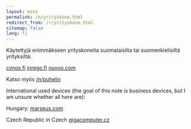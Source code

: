 ```yaml
---
layout: mini
permalink: /n/yrityskone.html
redirect_from: /r/yrityskone.html
sitemap: false
lang: fi
---
```


<div lang="fi">Käytettyjä enimmäkseen yrityskoneita suomalaisilta tai suomenkielisiltä
yrityksiltä:

[cimos.fi](https://cimos.fi/) [inrego.fi](https://www.inrego.fi/)
[nuvoo.com](https://nuvoo.com/)

Katso myös [/n/puhelin](/n/puhelin)

</div>

<div lang="en">

International used devices (the goal of this note is business devices, but I am
unsure whether all here are):

Hungary: [marseus.com](https://www.marseus.com/)

Czech Republic in Czech [gigacomputer.cz](https://www.gigacomputer.cz/)

</div>
